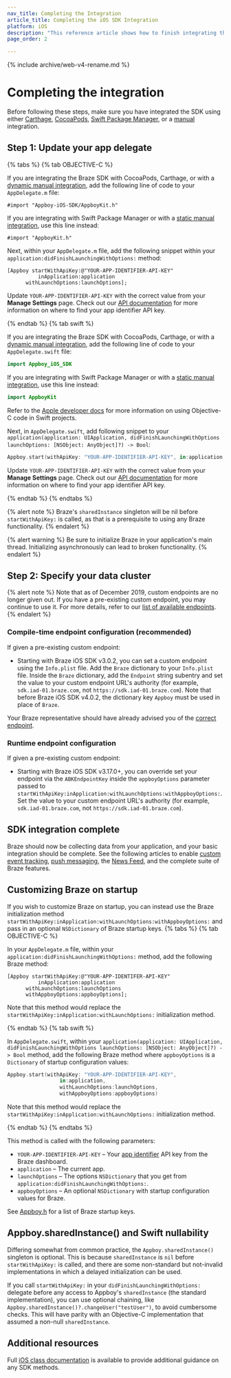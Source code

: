 ```yaml
---
nav_title: Completing the Integration
article_title: Completing the iOS SDK Integration
platform: iOS
description: "This reference article shows how to finish integrating the Braze SDK after installing it via one of the integration options."
page_order: 2

---
```


{% include archive/web-v4-rename.md %}


# Completing the integration

Before following these steps, make sure you have integrated the SDK using either [Carthage]({{site.baseurl}}/developer_guide/platform_integration_guides/ios/initial_sdk_setup/installation_methods/carthage_integration/), [CocoaPods]({{site.baseurl}}/developer_guide/platform_integration_guides/ios/initial_sdk_setup/installation_methods/cocoapods/), [Swift Package Manager]({{site.baseurl}}/developer_guide/platform_integration_guides/ios/initial_sdk_setup/installation_methods/swift_package_manager/), or a [manual]({{site.baseurl}}/developer_guide/platform_integration_guides/ios/initial_sdk_setup/installation_methods/manual_integration_options/) integration.

## Step 1: Update your app delegate

{% tabs %}
{% tab OBJECTIVE-C %}

If you are integrating the Braze SDK with CocoaPods, Carthage, or with a [dynamic manual integration]({{site.baseurl}}/developer_guide/platform_integration_guides/ios/initial_sdk_setup/installation_methods/manual_integration_options/), add the following line of code to your `AppDelegate.m` file:

```objc
#import "Appboy-iOS-SDK/AppboyKit.h"
```

If you are integrating with Swift Package Manager or with a [static manual integration]({{site.baseurl}}/developer_guide/platform_integration_guides/ios/initial_sdk_setup/installation_methods/manual_integration_options/), use this line instead:

```objc
#import "AppboyKit.h"
```

Next, within your `AppDelegate.m` file, add the following snippet within your `application:didFinishLaunchingWithOptions:` method:

```objc
[Appboy startWithApiKey:@"YOUR-APP-IDENTIFIER-API-KEY"
          inApplication:application
      withLaunchOptions:launchOptions];
```

Update `YOUR-APP-IDENTIFIER-API-KEY` with the correct value from your **Manage Settings** page. Check out our [API documentation]({{site.baseurl}}/api/api_key/#the-app-identifier-api-key) for more information on where to find your app identifier API key.

{% endtab %}
{% tab swift %}

If you are integrating the Braze SDK with CocoaPods, Carthage, or with a [dynamic manual integration]({{site.baseurl}}/developer_guide/platform_integration_guides/ios/initial_sdk_setup/installation_methods/manual_integration_options/), add the following line of code to your `AppDelegate.swift` file:

```swift
import Appboy_iOS_SDK
```

If you are integrating with Swift Package Manager or with a [static manual integration]({{site.baseurl}}/developer_guide/platform_integration_guides/ios/initial_sdk_setup/installation_methods/manual_integration_options/), use this line instead:

```swift
import AppboyKit
```
Refer to the [Apple developer docs](https://developer.apple.com/library/ios/documentation/swift/conceptual/buildingcocoaapps/MixandMatch.html) for more information on using Objective-C code in Swift projects.

Next, in `AppDelegate.swift`, add following snippet to your `application(application: UIApplication, didFinishLaunchingWithOptions launchOptions: [NSObject: AnyObject]?) -> Bool`:

```swift
Appboy.start(withApiKey: "YOUR-APP-IDENTIFIER-API-KEY", in:application, withLaunchOptions:launchOptions)
```

Update `YOUR-APP-IDENTIFIER-API-KEY` with the correct value from your **Manage Settings** page. Check out our [API documentation]({{site.baseurl}}/api/api_key/#the-app-identifier-api-key) for more information on where to find your app identifier API key.

{% endtab %}
{% endtabs %}

{% alert note %}
Braze's `sharedInstance` singleton will be nil before `startWithApiKey:` is called, as that is a prerequisite to using any Braze functionality.
{% endalert %}

{% alert warning %}
Be sure to initialize Braze in your application's main thread. Initializing asynchronously can lead to broken functionality.
{% endalert %}


## Step 2: Specify your data cluster

{% alert note %}
Note that as of December 2019, custom endpoints are no longer given out. If you have a pre-existing custom endpoint, you may continue to use it. For more details, refer to our <a href="{{site.baseurl}}/api/basics/#endpoints">list of available endpoints</a>.
{% endalert %}

### Compile-time endpoint configuration (recommended)

If given a pre-existing custom endpoint:
- Starting with Braze iOS SDK v3.0.2, you can set a custom endpoint using the `Info.plist` file. Add the `Braze` dictionary to your `Info.plist` file. Inside the `Braze` dictionary, add the `Endpoint` string subentry and set the value to your custom endpoint URL's authority (for example, `sdk.iad-01.braze.com`, not `https://sdk.iad-01.braze.com`). Note that before Braze iOS SDK v4.0.2, the dictionary key `Appboy` must be used in place of `Braze`.

Your Braze representative should have already advised you of the [correct endpoint]({{site.baseurl}}/user_guide/administrative/access_braze/sdk_endpoints/).

### Runtime endpoint configuration

If given a pre-existing custom endpoint:
- Starting with Braze iOS SDK v3.17.0+, you can override set your endpoint via the `ABKEndpointKey` inside the `appboyOptions` parameter passed to `startWithApiKey:inApplication:withLaunchOptions:withAppboyOptions:`. Set the value to your custom endpoint URL's authority (for example, `sdk.iad-01.braze.com`, not `https://sdk.iad-01.braze.com`).

## SDK integration complete

Braze should now be collecting data from your application, and your basic integration should be complete. See the following articles to enable [custom event tracking]({{site.baseurl}}/developer_guide/platform_integration_guides/ios/analytics/tracking_custom_events/), [push messaging]({{site.baseurl}}/developer_guide/platform_integration_guides/ios/push_notifications/integration/), the [News Feed]({{site.baseurl}}/developer_guide/platform_integration_guides/ios/news_feed/news_feed_integration_overview/), and the complete suite of Braze features.

## Customizing Braze on startup

If you wish to customize Braze on startup, you can instead use the Braze initialization method `startWithApiKey:inApplication:withLaunchOptions:withAppboyOptions:` and pass in an optional `NSDictionary` of Braze startup keys.
{% tabs %}
{% tab OBJECTIVE-C %}

In your `AppDelegate.m` file, within your `application:didFinishLaunchingWithOptions:` method, add the following Braze method:

```objc
[Appboy startWithApiKey:@"YOUR-APP-IDENTIFER-API-KEY"
          inApplication:application
      withLaunchOptions:launchOptions
      withAppboyOptions:appboyOptions];
```

Note that this method would replace the `startWithApiKey:inApplication:withLaunchOptions:` initialization method.

{% endtab %}
{% tab swift %}

In `AppDelegate.swift`, within your `application(application: UIApplication, didFinishLaunchingWithOptions launchOptions: [NSObject: AnyObject]?) -> Bool` method, add the following Braze method where `appboyOptions` is a `Dictionary` of startup configuration values:

```swift
Appboy.start(withApiKey: "YOUR-APP-IDENTIFIER-API-KEY",
                 in:application,
                 withLaunchOptions:launchOptions,
                 withAppboyOptions:appboyOptions)
```

Note that this method would replace the `startWithApiKey:inApplication:withLaunchOptions:` initialization method.

{% endtab %}
{% endtabs %}

This method is called with the following parameters:

- `YOUR-APP-IDENTIFIER-API-KEY` – Your [app identifier]({{site.baseurl}}/api/api_key/#the-app-identifier-api-key) API key from the Braze dashboard.
- `application` – The current app.
- `launchOptions` – The options `NSDictionary` that you get from `application:didFinishLaunchingWithOptions:`.
- `appboyOptions` – An optional `NSDictionary` with startup configuration values for Braze.

See [Appboy.h][1] for a list of Braze startup keys.

## Appboy.sharedInstance() and Swift nullability
Differing somewhat from common practice, the `Appboy.sharedInstance()` singleton is optional. This is because `sharedInstance` is `nil` before `startWithApiKey:` is called, and there are some non-standard but not-invalid implementations in which a delayed initialization can be used.

If you call `startWithApiKey:` in your `didFinishLaunchingWithOptions:` delegate before any access to Appboy's `sharedInstance` (the standard implementation), you can use optional chaining, like `Appboy.sharedInstance()?.changeUser("testUser")`, to avoid cumbersome checks. This will have parity with an Objective-C implementation that assumed a non-null `sharedInstance`.

## Additional resources

Full [iOS class documentation][2] is available to provide additional guidance on any SDK methods.

[1]: https://github.com/braze-inc/braze-ios-sdk/blob/master/AppboyKit/include/Appboy.h
[2]: http://appboy.github.io/appboy-ios-sdk/docs/annotated.html "full iOS class documentation"
